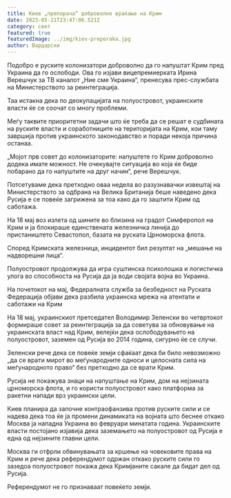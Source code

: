 ```yaml
---
title: Киев „препорача“ доброволно враќање на Крим
date: 2023-05-21T23:47:06.521Z
category: свет
featured: true
featuredImage: ../img/kiev-preporaka.jpg
author: Вардарски
---
```

Подобро е руските колонизатори доброволно да го напуштат Крим пред Украина да го ослободи. Ова го изјави вицепремиерката Ирина Верешчук за ТВ каналот „Ние сме Украина“, пренесува прес-службата на Министерството за реинтеграција.

Таа истакна дека по деокупацијата на полуостровот, украинските власти ќе се соочат со многу проблеми.

Меѓу таквите приоритетни задачи што ќе треба да се решат е судбината на руските власти и соработниците на територијата на Крим, кои таму завршија против украинското законодавство и поради некоја причина останаа.

„Мојот прв совет до колонизаторите: напуштете го Крим доброволно додека имате можност. Не очекувајте ситуација во која ќе биде побарано да го напуштите на друг начин“, рече Верешчук.

Потсетуваме дека претходно оваа недела во разузнавачки извештај на Министерството за одбрана на Велика Британија беше наведено дека Русија е се повеќе загрижена за тоа како да го заштити Крим од саботажа.

На 18 мај воз излета од шините во близина на градот Симферопол на Крим и ја блокираше единствената железничка линија до пристаништето Севастопол, базата на руската Црноморска флота.

Според Кримската железница, инцидентот бил резултат на „мешање на надворешни лица“.

Полуостровот продолжува да игра суштинска психолошка и логистичка улога во способноста на Русија да ја води својата војна во Украина.

На почетокот на мај, Федералната служба за безбедност на Руската Федерација објави дека разбила украинска мрежа на атентати и саботажи на Крим

На 18 мај, украинскиот претседател Володимир Зеленски во четвртокот формираше совет за реинтеграција за да советува за обновување на украинската власт над Крим, велејќи дека ослободувањето на полуостровот, заземен од Русија во 2014 година, сигурно ќе се случи.

Зеленски рече дека се повеќе земји сфаќаат дека би било невозможно „да се врати мирот во меѓународните односи и целосната сила на меѓународното право“ без претходно да се врати Крим.

Русија не покажува знаци на напуштање на Крим, дом на нејзината црноморска флота, и го користи полуостровот како платформа за ракетни напади врз украински цели.

Киев планира да започне контраофанзива против руските сили и се надева дека тоа ќе ја промени динамиката на војната што беснее откако Москва ја нападна Украина во февруари минатата година. Украинските власти постојано изјавија дека заземањето на полуостровот од Русија е една од нејзините главни цели.

Москва ги отфрли обвинувањата за кршење на човековите права на Крим и рече дека референдумот одржан откако руските сили го зазедоа полуостровот покажа дека Кримјаните сакале да бидат дел од Русија.

Референдумот не го признаваат повеќето земји.
